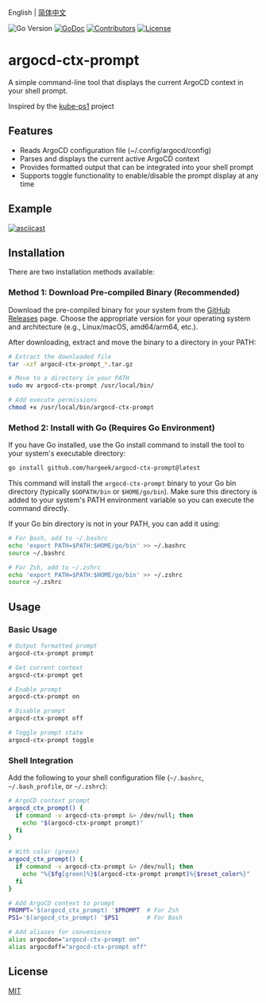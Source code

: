 English | [简体中文](README_zh.md)

![Go Version](https://img.shields.io/badge/Go-%3E%3D%201.21-%23007d9c)
[![GoDoc](https://godoc.org/github.com/hargeek/argocd-ctx-prompt?status.svg)](https://pkg.go.dev/github.com/hargeek/argocd-ctx-prompt)
[![Contributors](https://img.shields.io/github/contributors/hargeek/argocd-ctx-prompt)](https://github.com/hargeek/argocd-ctx-prompt/graphs/contributors)
[![License](https://img.shields.io/github/license/hargeek/argocd-ctx-prompt)](./LICENSE)

# argocd-ctx-prompt

A simple command-line tool that displays the current ArgoCD context in your shell prompt.

Inspired by the [kube-ps1](https://github.com/jonmosco/kube-ps1) project

## Features

- Reads ArgoCD configuration file (~/.config/argocd/config)
- Parses and displays the current active ArgoCD context
- Provides formatted output that can be integrated into your shell prompt
- Supports toggle functionality to enable/disable the prompt display at any time

## Example

[![asciicast](https://asciinema.org/a/lRCjrOWw0udr9lZnuCRGmIxlr.svg)](https://asciinema.org/a/lRCjrOWw0udr9lZnuCRGmIxlr)

## Installation

There are two installation methods available:

### Method 1: Download Pre-compiled Binary (Recommended)

Download the pre-compiled binary for your system from the [GitHub Releases](https://github.com/hargeek/argocd-ctx-prompt/releases) page. Choose the appropriate version for your operating system and architecture (e.g., Linux/macOS, amd64/arm64, etc.).

After downloading, extract and move the binary to a directory in your PATH:

```bash
# Extract the downloaded file
tar -xzf argocd-ctx-prompt_*.tar.gz

# Move to a directory in your PATH
sudo mv argocd-ctx-prompt /usr/local/bin/

# Add execute permissions
chmod +x /usr/local/bin/argocd-ctx-prompt
```

### Method 2: Install with Go (Requires Go Environment)

If you have Go installed, use the Go install command to install the tool to your system's executable directory:

```bash
go install github.com/hargeek/argocd-ctx-prompt@latest
```

This command will install the `argocd-ctx-prompt` binary to your Go bin directory (typically `$GOPATH/bin` or `$HOME/go/bin`). Make sure this directory is added to your system's PATH environment variable so you can execute the command directly.

If your Go bin directory is not in your PATH, you can add it using:

```bash
# For Bash, add to ~/.bashrc
echo 'export PATH=$PATH:$HOME/go/bin' >> ~/.bashrc
source ~/.bashrc

# For Zsh, add to ~/.zshrc
echo 'export PATH=$PATH:$HOME/go/bin' >> ~/.zshrc
source ~/.zshrc
```

## Usage

### Basic Usage

```bash
# Output formatted prompt
argocd-ctx-prompt prompt

# Get current context
argocd-ctx-prompt get

# Enable prompt
argocd-ctx-prompt on

# Disable prompt
argocd-ctx-prompt off

# Toggle prompt state
argocd-ctx-prompt toggle
```

### Shell Integration

Add the following to your shell configuration file (`~/.bashrc`, `~/.bash_profile`, or `~/.zshrc`):

```bash
# ArgoCD context prompt
argocd_ctx_prompt() {
  if command -v argocd-ctx-prompt &> /dev/null; then
    echo "$(argocd-ctx-prompt prompt)"
  fi
}

# With color (green)
argocd_ctx_prompt() {
  if command -v argocd-ctx-prompt &> /dev/null; then
    echo "%{$fg[green]%}$(argocd-ctx-prompt prompt)%{$reset_color%}"
  fi
}

# Add ArgoCD context to prompt
PROMPT='$(argocd_ctx_prompt) '$PROMPT  # For Zsh
PS1='$(argocd_ctx_prompt) '$PS1        # For Bash

# Add aliases for convenience
alias argocdon="argocd-ctx-prompt on"
alias argocdoff="argocd-ctx-prompt off"
```

## License

[MIT](LICENSE)

